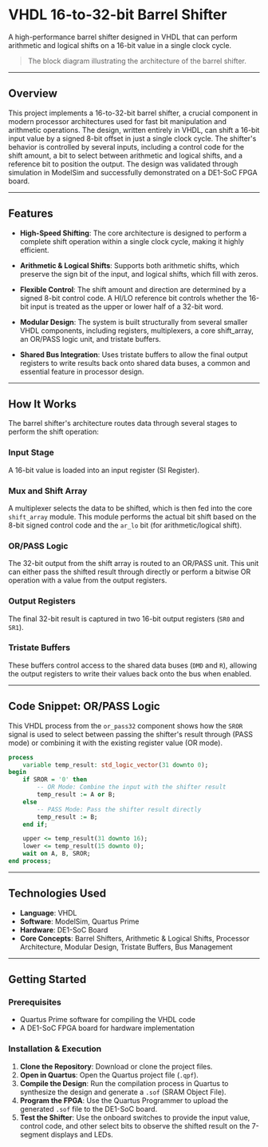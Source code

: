 # VHDL 16-to-32-bit Barrel Shifter

A high-performance barrel shifter designed in VHDL that can perform arithmetic and logical shifts on a 16-bit value in a single clock cycle.

> The block diagram illustrating the architecture of the barrel shifter.

---

## Overview

This project implements a 16-to-32-bit barrel shifter, a crucial component in modern processor architectures used for fast bit manipulation and arithmetic operations. The design, written entirely in VHDL, can shift a 16-bit input value by a signed 8-bit offset in just a single clock cycle. The shifter's behavior is controlled by several inputs, including a control code for the shift amount, a bit to select between arithmetic and logical shifts, and a reference bit to position the output. The design was validated through simulation in ModelSim and successfully demonstrated on a DE1-SoC FPGA board.

---

## Features

- **High-Speed Shifting**: The core architecture is designed to perform a complete shift operation within a single clock cycle, making it highly efficient.

- **Arithmetic & Logical Shifts**: Supports both arithmetic shifts, which preserve the sign bit of the input, and logical shifts, which fill with zeros.

- **Flexible Control**: The shift amount and direction are determined by a signed 8-bit control code. A HI/LO reference bit controls whether the 16-bit input is treated as the upper or lower half of a 32-bit word.

- **Modular Design**: The system is built structurally from several smaller VHDL components, including registers, multiplexers, a core shift\_array, an OR/PASS logic unit, and tristate buffers.

- **Shared Bus Integration**: Uses tristate buffers to allow the final output registers to write results back onto shared data buses, a common and essential feature in processor design.

---

## How It Works

The barrel shifter's architecture routes data through several stages to perform the shift operation:

### Input Stage

A 16-bit value is loaded into an input register (SI Register).

### Mux and Shift Array

A multiplexer selects the data to be shifted, which is then fed into the core `shift_array` module. This module performs the actual bit shift based on the 8-bit signed control code and the `ar_lo` bit (for arithmetic/logical shift).

### OR/PASS Logic

The 32-bit output from the shift array is routed to an OR/PASS unit. This unit can either pass the shifted result through directly or perform a bitwise OR operation with a value from the output registers.

### Output Registers

The final 32-bit result is captured in two 16-bit output registers (`SR0` and `SR1`).

### Tristate Buffers

These buffers control access to the shared data buses (`DMD` and `R`), allowing the output registers to write their values back onto the bus when enabled.

---

## Code Snippet: OR/PASS Logic

This VHDL process from the `or_pass32` component shows how the `SROR` signal is used to select between passing the shifter's result through (PASS mode) or combining it with the existing register value (OR mode).

```vhdl
process
    variable temp_result: std_logic_vector(31 downto 0);
begin
    if SROR = '0' then
        -- OR Mode: Combine the input with the shifter result
        temp_result := A or B;
    else
        -- PASS Mode: Pass the shifter result directly
        temp_result := B;
    end if;

    upper <= temp_result(31 downto 16);
    lower <= temp_result(15 downto 0);
    wait on A, B, SROR;
end process;
```

---

## Technologies Used

- **Language**: VHDL
- **Software**: ModelSim, Quartus Prime
- **Hardware**: DE1-SoC Board
- **Core Concepts**: Barrel Shifters, Arithmetic & Logical Shifts, Processor Architecture, Modular Design, Tristate Buffers, Bus Management

---

## Getting Started

### Prerequisites

- Quartus Prime software for compiling the VHDL code
- A DE1-SoC FPGA board for hardware implementation

### Installation & Execution

1. **Clone the Repository**: Download or clone the project files.
2. **Open in Quartus**: Open the Quartus project file (`.qpf`).
3. **Compile the Design**: Run the compilation process in Quartus to synthesize the design and generate a `.sof` (SRAM Object File).
4. **Program the FPGA**: Use the Quartus Programmer to upload the generated `.sof` file to the DE1-SoC board.
5. **Test the Shifter**: Use the onboard switches to provide the input value, control code, and other select bits to observe the shifted result on the 7-segment displays and LEDs.

